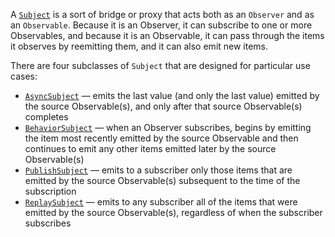A <a href="http://netflix.github.io/RxJava/javadoc/rx/subjects/Subject.html">``Subject``</a> is a sort of bridge or proxy that acts both as an ``Observer`` and as an ``Observable``. Because it is an Observer, it can subscribe to one or more Observables, and because it is an Observable, it can pass through the items it observes by reemitting them, and it can also emit new items.

There are four subclasses of ``Subject`` that are designed for particular use cases:
* <a href="http://netflix.github.io/RxJava/javadoc/rx/subjects/AsyncSubject.html">``AsyncSubject``</a> — emits the last value (and only the last value) emitted by the source Observable(s), and only after that source Observable(s) completes
* <a href="http://netflix.github.io/RxJava/javadoc/rx/subjects/BehaviorSubject.html">``BehaviorSubject``</a> — when an Observer subscribes, begins by emitting the item most recently emitted by the source Observable and then continues to emit any other items emitted later by the source Observable(s)
* <a href="http://netflix.github.io/RxJava/javadoc/rx/subjects/PublishSubject.html">``PublishSubject``</a> — emits to a subscriber only those items that are emitted by the source Observable(s) subsequent to the time of the subscription 
* <a href="http://netflix.github.io/RxJava/javadoc/rx/subjects/ReplaySubject.html">``ReplaySubject``</a> — emits to any subscriber all of the items that were emitted by the source Observable(s), regardless of when the subscriber subscribes